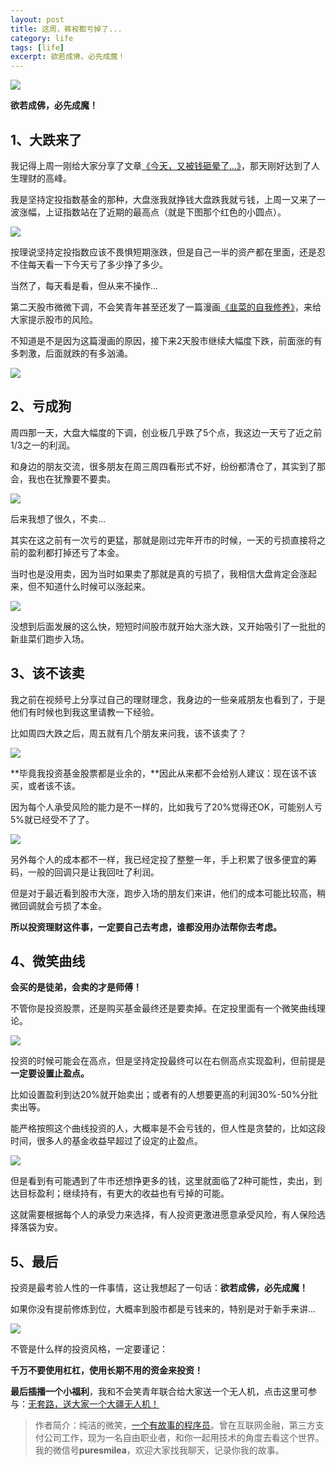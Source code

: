 ```yaml
---
layout: post
title: 这周，裤衩都亏掉了...
category: life
tags: [life]
excerpt: 欲若成佛，必先成魔！
---
```


![](http://favorites.ren/assets/images/2020/it/kuidiao/kuidiao01.jpg) 

**欲若成佛，必先成魔！**

## 1、大跌来了

我记得上周一刚给大家分享了文章[《今天，又被钱砸晕了...》](http://www.ityouknow.com/life/2020/07/13/zayun.html)，那天刚好达到了人生理财的高峰。

我是坚持定投指数基金的那种，大盘涨我就挣钱大盘跌我就亏钱，上周一又来了一波涨幅，上证指数站在了近期的最高点（就是下图那个红色的小圆点）。

![](http://favorites.ren/assets/images/2020/it/kuidiao/kuidiao02.jpg) 

按理说坚持定投指数应该不畏惧短期涨跌，但是自己一半的资产都在里面，还是忍不住每天看一下今天亏了多少挣了多少。

当然了，每天看是看，但从来不操作...

第二天股市微微下调，不会笑青年甚至还发了一篇漫画[《韭菜的自我修养》](http://www.ityouknow.com/cartoon/2020/07/14/jiucai.html)，来给大家提示股市的风险。

不知道是不是因为这篇漫画的原因，接下来2天股市继续大幅度下跌，前面涨的有多刺激，后面就跌的有多汹涌。

![](http://favorites.ren/assets/images/2020/it/kuidiao/kuidiao03.jpg) 

## 2、亏成狗

周四那一天，大盘大幅度的下调，创业板几乎跌了5个点，我这边一天亏了近之前1/3之一的利润。

和身边的朋友交流，很多朋友在周三周四看形式不好，纷纷都清仓了，其实到了那会，我也在犹豫要不要卖。

![](http://favorites.ren/assets/images/2020/it/kuidiao/kuidiao04.jpg) 

后来我想了很久，不卖...

其实在这之前有一次亏的更猛，那就是刚过完年开市的时候，一天的亏损直接将之前的盈利都打掉还亏了本金。

当时也是没用卖，因为当时如果卖了那就是真的亏损了，我相信大盘肯定会涨起来，但不知道什么时候可以涨起来。

![](http://favorites.ren/assets/images/2020/it/kuidiao/kuidiao05.jpg) 

没想到后面发展的这么快，短短时间股市就开始大涨大跌，又开始吸引了一批批的新韭菜们跑步入场。


## 3、该不该卖

我之前在视频号上分享过自己的理财理念，我身边的一些亲戚朋友也看到了，于是他们有时候也到我这里请教一下经验。

比如周四大跌之后，周五就有几个朋友来问我，该不该卖了？

![](http://favorites.ren/assets/images/2020/it/kuidiao/kuidiao06.jpg) 

**毕竟我投资基金股票都是业余的，**因此从来都不会给别人建议：现在该不该买，或者该不该。

因为每个人承受风险的能力是不一样的，比如我亏了20%觉得还OK，可能别人亏5%就已经受不了了。

![](http://favorites.ren/assets/images/2020/it/kuidiao/kuidiao07.jpg) 

另外每个人的成本都不一样，我已经定投了整整一年，手上积累了很多便宜的筹码，一般的回调只是让我回吐了利润。

但是对于最近看到股市大涨，跑步入场的朋友们来讲，他们的成本可能比较高，稍微回调就会亏损了本金。

**所以投资理财这件事，一定要自己去考虑，谁都没用办法帮你去考虑。**

## 4、微笑曲线

**会买的是徒弟，会卖的才是师傅！**

不管你是投资股票，还是购买基金最终还是要卖掉。在定投里面有一个微笑曲线理论。

![](http://favorites.ren/assets/images/2020/it/kuidiao/kuidiao08.jpg) 

投资的时候可能会在高点，但是坚持定投最终可以在右侧高点实现盈利，但前提是**一定要设置止盈点。**

比如设置盈利到达20%就开始卖出；或者有的人想要更高的利润30%-50%分批卖出等。

能严格按照这个曲线投资的人，大概率是不会亏钱的，但人性是贪婪的，比如这段时间，很多人的基金收益早超过了设定的止盈点。

![](http://favorites.ren/assets/images/2020/it/kuidiao/kuidiao09.jpg) 

但是看到有可能遇到了牛市还想挣更多的钱，这里就面临了2种可能性，卖出，到达目标盈利；继续持有，有更大的收益也有亏掉的可能。

这就需要根据每个人的承受力来选择，有人投资更激进愿意承受风险，有人保险选择落袋为安。

## 5、最后

投资是最考验人性的一件事情，这让我想起了一句话：**欲若成佛，必先成魔！**

如果你没有提前修炼到位，大概率到股市都是亏钱来的，特别是对于新手来讲...

![](http://favorites.ren/assets/images/2020/it/kuidiao/kuidiao10.jpg) 

不管是什么样的投资风格，一定要谨记：

**千万不要使用杠杠，使用长期不用的资金来投资！**

**最后插播一个小福利**，我和不会笑青年联合给大家送一个无人机，点击这里可参与：[无套路，送大家一个大疆无人机！](https://mp.weixin.qq.com/s/QS8iTAgXTyvMnHdgTffOrw)


>作者简介：纯洁的微笑，[一个有故事的程序员](http://www.ityouknow.com/life/2020/03/25/fengkou-10year.html)。曾在互联网金融，第三方支付公司工作，现为一名自由职业者，和你一起用技术的角度去看这个世界。我的微信号**puresmilea**，欢迎大家找我聊天，记录你我的故事。








